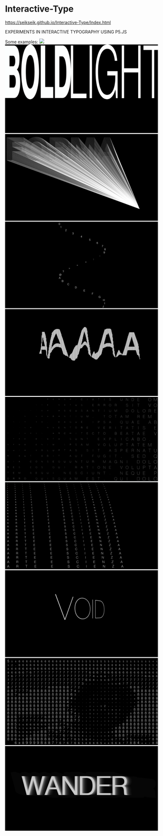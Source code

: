 # Interactive-Type
https://seikseik.github.io/Interactive-Type/Index.html

EXPERIMENTS IN INTERACTIVE TYPOGRAPHY USING P5.JS

Some examples:
<img src="/asset/pic/wander.png"></img>
<img src="/asset/pic/bl.png"></img>
<img src="/asset/pic/forma.png"></img>
<img src="/asset/pic/sine.png"></img>
<img src="/asset/pic/slit.png"></img>
<img src="/asset/pic/alfabeto.png"></img>
<img src="/asset/pic/spacing.png"></img>
<img src="/asset/pic/void.png"></img>
<img src="/asset/pic/web.png"></img>
<img src="/asset/pic/wander.jpg"></img>

